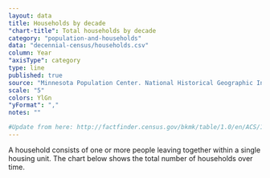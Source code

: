 ```yaml
---
layout: data
title: Households by decade
"chart-title": Total households by decade
category: "population-and-households"
data: "decennial-census/households.csv"
column: Year
"axisType": category
type: line
published: true
source: "Minnesota Population Center. National Historical Geographic Information System: Version 2.0. Minneapolis, MN: University of Minnesota 2011."
scale: "5"
colors: YlGn
"yFormat": ","
notes: ""

#Update from here: http://factfinder.census.gov/bkmk/table/1.0/en/ACS/14_5YR/S1101/0500000US06075
---
```


A household consists of one or more people leaving together within a single housing unit. The chart below shows the total number of households over time.